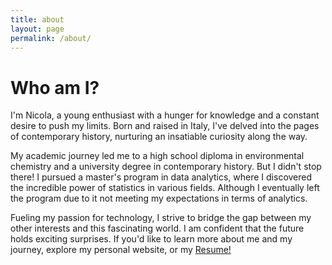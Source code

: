 ```yaml
---
title: about
layout: page
permalink: /about/
---
```


# Who am I?

I'm Nicola, a young enthusiast with a hunger for knowledge and a constant desire to push my limits. Born and raised in Italy, I've delved into the pages of contemporary history, nurturing an insatiable curiosity along the way.

My academic journey led me to a high school diploma in environmental chemistry and a university degree in contemporary history. But I didn't stop there! I pursued a master's program in data analytics, where I discovered the incredible power of statistics in various fields. Although I eventually left the program due to it not meeting my expectations in terms of analytics.

Fueling my passion for technology, I strive to bridge the gap between my other interests and this fascinating world. I am confident that the future holds exciting surprises. If you'd like to learn more about me and my journey, explore my personal website, or my [Resume!](./cv.pdf)